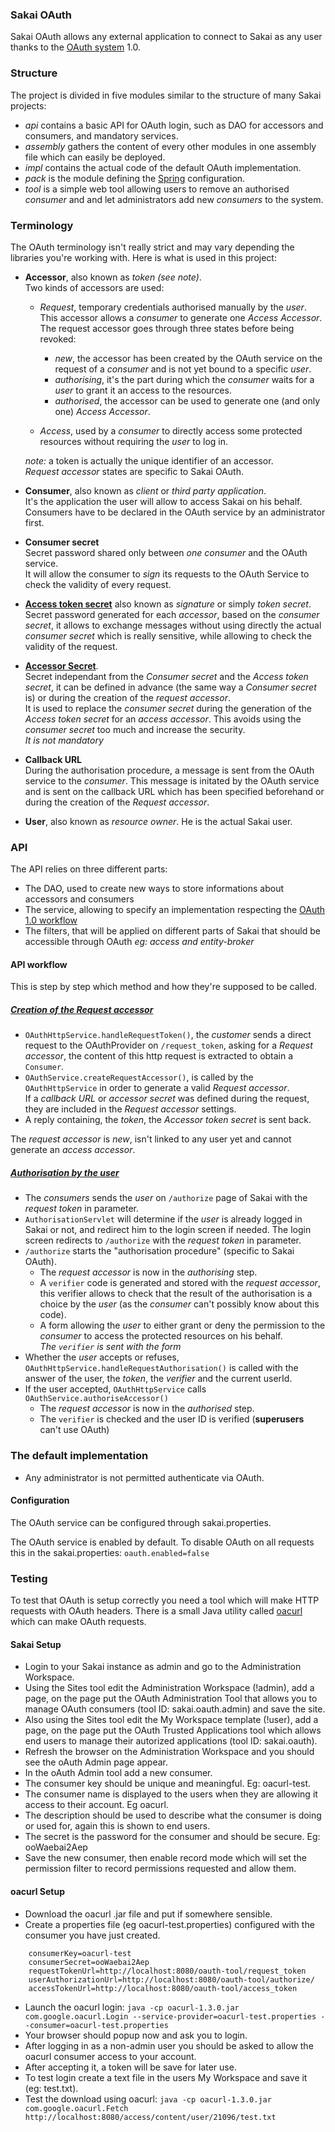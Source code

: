 ### Sakai OAuth

Sakai OAuth allows any external application to connect to Sakai as any user
thanks to the [OAuth system](http://oauth.net/) 1.0.

### Structure

The project is divided in five modules similar to the structure of many Sakai
projects:

- *api* contains a basic API for OAuth login, such as DAO for accessors and
consumers, and mandatory services.
- *assembly* gathers the content of every other modules in one assembly file
which can easily be deployed.
- *impl* contains the actual code of the default OAuth implementation.
- *pack* is the module defining the [Spring](http://www.springsource.org/)
configuration.
- *tool* is a simple web tool allowing users to remove an authorised *consumer*
and and let administrators add new *consumers* to the system.

### Terminology

The OAuth terminology isn't really strict and may vary depending the libraries
you're working with. Here is what is used in this project:

- **Accessor**, also known as *token (see note)*.  
    Two kinds of accessors are used:
    - *Request*, temporary credentials authorised manually by the *user*.
	This accessor allows a *consumer* to generate one *Access Accessor*.  
        The request accessor goes through three states before being revoked:
        - *new*, the accessor has been created by the OAuth service on
		the request of a *consumer* and is not yet bound to a specific *user*.
        - *authorising*, it's the part during which the *consumer* waits for a
		*user* to grant it an access to the resources.
        - *authorised*, the accessor can be used to generate one (and only one)
		*Access Accessor*.

    - *Access*, used by a *consumer* to directly access some protected resources
	without requiring the *user* to log in.

    *note:* a token is actually the unique identifier of an accessor.  
	*Request accessor* states are specific to Sakai OAuth.
- **Consumer**, also known as *client* or *third party application*.  
It's the application the user will allow to access Sakai on his behalf.
Consumers have to be declared in the OAuth service by an administrator first.
- **Consumer secret**  
Secret password shared only between *one consumer* and the OAuth service.  
It will allow the consumer to *sign* its requests to the OAuth Service to check
the validity of every request.
- [**Access token secret**](http://wiki.oauth.net/w/page/12238553/SignatureMethods)
also known as *signature* or simply *token secret*.  
Secret password generated for each *accessor*, based on the *consumer secret*,
it allows to exchange messages without using directly the actual
*consumer secret* which is really sensitive, while allowing to check the
validity of the request.
- [**Accessor Secret**](http://wiki.oauth.net/w/page/12238502/AccessorSecret).  
Secret independant from the *Consumer secret* and the *Access token secret*, it 
can be defined in advance (the same way a *Consumer secret* is) or during the 
creation of the *request accessor*.  
It is used to replace the *consumer secret* during the generation of the
*Access token secret* for an *access accessor*. This avoids using the
*consumer secret* too much and increase the security.  
*It is not mandatory*
- **Callback URL**  
During the authorisation procedure, a message is sent from the OAuth service to
the *consumer*. This message is initated by the OAuth service and is sent on the
callback URL which has been specified beforehand or during the creation of the
*Request accessor*.
- **User**, also known as *resource owner*. He is the actual Sakai user.

### API

The API relies on three different parts:

- The DAO, used to create new ways to store informations about accessors and consumers
- The service, allowing to specify an implementation respecting the
[OAuth 1.0 workflow](http://hueniverse.com/oauth/guide/workflow/)
- The filters, that will be applied on different parts of Sakai that should be accessible through OAuth
*eg: access and entity-broker*

#### API workflow

This is step by step which method and how they're supposed to be called.

##### [Creation of the *Request accessor*](http://tools.ietf.org/html/rfc5849#section-2.1)

- `OAuthHttpService.handleRequestToken()`, the *customer* sends a direct request
to the OAuthProvider on `/request_token`, asking for a *Request accessor*, the
content of this http request is extracted to obtain a `Consumer`.
- `OAuthService.createRequestAccessor()`, is called by the `OAuthHttpService` in
order to generate a valid *Request accessor*.  
If a *callback URL* or *accessor secret* was defined during the request, they
are included in the *Request accessor* settings.
- A reply containing, the *token*, the *Accessor token secret* is sent back.

The *request accessor* is *new*, isn't linked to any user yet and cannot
generate an *access accessor*.

##### [Authorisation by the *user*](http://tools.ietf.org/html/rfc5849#section-2.2)

- The *consumers* sends the *user* on `/authorize` page of Sakai with the 
*request token* in parameter.
- `AuthorisationServlet` will determine if the *user* is already logged in Sakai
or not, and redirect him to the login screen if needed. The login screen
redirects to `/authorize` with the *request token* in parameter.
- `/authorize` starts the "authorisation procedure" (specific to Sakai OAuth).
    - The *request accessor* is now in the *authorising* step.
    - A `verifier` code is generated and stored with the *request accessor*,
	this verifier allows to check that the result of the authorisation is a
	choice by the *user* (as the *consumer* can't possibly know about this code).
	- A form allowing the *user* to either grant or deny the permission to the
	*consumer* to access the protected resources on his behalf.  
	*The `verifier` is sent with the form*
- Whether the *user* accepts or refuses, `OAuthHttpService.handleRequestAuthorisation()`
is called with the answer of the user, the *token*, the *verifier* and the
current userId.
- If the user accepted, `OAuthHttpService` calls `OAuthService.authoriseAccessor()`
    - The *request accessor* is now in the *authorised* step.
	- The `verifier` is checked and the user ID is verified (**superusers**
	can't use OAuth)
	

### The default implementation

- Any administrator is not permitted authenticate via OAuth.

#### Configuration

The OAuth service can be configured through sakai.properties.

The OAuth service is enabled by default. To disable OAuth on all requests this in the sakai.properties:
`oauth.enabled=false`

### Testing

To test that OAuth is setup correctly you need a tool which will make HTTP requests with OAuth headers.
There is a small Java utility called [oacurl](http://code.google.com/p/oacurl) which can make OAuth requests.

#### Sakai Setup

- Login to your Sakai instance as admin and go to the Administration Workspace.
- Using the Sites tool edit the Administration Workspace (!admin), add a page, on the page put the OAuth
 Administration Tool that allows you to manage OAuth consumers (tool ID: sakai.oauth.admin) and save the site.
- Also using the Sites tool edit the My Workspace template (!user), add a page, on the page put the OAuth Trusted
Applications tool which allows end users to manage their autorized applications (tool ID: sakai.oauth).
- Refresh the browser on the Administration Workspace and you should see the oAuth Admin page appear. 
- In the oAuth Admin tool add a new consumer.
- The consumer key should be unique and meaningful. Eg: oacurl-test.
- The consumer name is displayed to the users when they are allowing it access to their account. Eg oacurl.
- The description should be used to describe what the consumer is doing or used for, again this is shown to
end users.
- The secret is the password for the consumer and should be secure. Eg: ooWaebai2Aep
- Save the new consumer, then enable record mode which will set the permission filter to record permissions
requested and allow them.

#### oacurl Setup

- Download the  oacurl .jar file and put if somewhere sensible.
- Create a properties file (eg oacurl-test.properties) configured with the consumer you have just created.

```
    consumerKey=oacurl-test
    consumerSecret=ooWaebai2Aep
    requestTokenUrl=http://localhost:8080/oauth-tool/request_token
    userAuthorizationUrl=http://localhost:8080/oauth-tool/authorize/
    accessTokenUrl=http://localhost:8080/oauth-tool/access_token
```

- Launch the oacurl login:
    `java -cp oacurl-1.3.0.jar  com.google.oacurl.Login --service-provider=oacurl-test.properties --consumer=oacurl-test.properties`
- Your browser should popup now and ask you to login.
- After logging in as a non-admin user you should be asked to allow the oacurl consumer access to your account.
- After accepting it, a token will be save for later use.
- To test login create a text file in the users My Workspace and save it (eg: test.txt).
- Test the download using oacurl:
    `java -cp oacurl-1.3.0.jar com.google.oacurl.Fetch http://localhost:8080/access/content/user/21096/test.txt`



